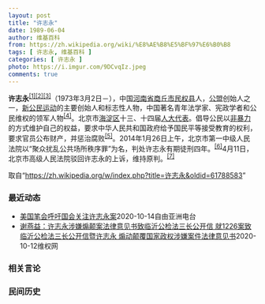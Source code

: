 ```yaml
---
layout: post
title: "许志永"
date: 1989-06-04
author: 维基百科
from: https://zh.wikipedia.org/wiki/%E8%AE%B8%E5%BF%97%E6%B0%B8
tags: [ 许志永, 维基百科 ]
categories: [ 许志永 ]
photo: https://i.imgur.com/9DCvqIz.jpeg
comments: true
---
```

<div class="mw-parser-output">
<p><b>许志永</b><sup id="cite_ref-1" class="reference"><a href="#cite_note-1">[1]</a></sup><sup id="cite_ref-2" class="reference"><a href="#cite_note-2">[2]</a></sup><sup id="cite_ref-3" class="reference"><a href="#cite_note-3">[3]</a></sup>（1973年3月2日<span class="useeditintro" title="Template:BLP editintro">－</span>），中国<a href="/wiki/%E6%B2%B3%E5%8D%97%E7%9C%81" title="河南省">河南省</a><a href="/wiki/%E5%95%86%E4%B8%98%E5%B8%82" title="商丘市">商丘市</a><a href="/wiki/%E6%B0%91%E6%9D%83%E5%8E%BF" title="民权县">民权县</a>人，<a href="/wiki/%E5%85%AC%E7%9B%9F" title="公盟">公盟</a>创始人之一，<a href="/wiki/%E6%96%B0%E5%85%AC%E6%B0%91%E8%BF%90%E5%8A%A8" title="新公民运动">新公民运动</a>的主要创始人和标志性人物，中国著名青年法学家、宪政学者和公民维权的领军人物<sup id="cite_ref-VOA0806_4-0" class="reference"><a href="#cite_note-VOA0806-4">[4]</a></sup>。北京市<a href="/wiki/%E6%B5%B7%E6%B7%80%E5%8C%BA" title="海淀区">海淀区</a>十三、十四届<a href="/wiki/%E4%BA%BA%E5%A4%A7%E4%BB%A3%E8%A1%A8" class="mw-redirect" title="人大代表">人大代表</a>。倡导公民以<a href="/wiki/%E9%9D%9E%E6%9A%B4%E5%8A%9B" title="非暴力">非暴力</a>的方式维护自己的权益，要求中华人民共和国政府给予国民平等接受教育的权利，要求官员公布财产，并惩治腐败<sup id="cite_ref-5" class="reference"><a href="#cite_note-5">[5]</a></sup>。2014年1月26日上午，北京市第一中级人民法院以“聚众扰乱公共场所秩序罪”为名，判处许志永有期徒刑四年。<sup id="cite_ref-bpx_6-0" class="reference"><a href="#cite_note-bpx-6">[6]</a></sup>4月11日，北京市高级人民法院驳回许志永的上诉，维持原判。<sup id="cite_ref-app_7-0" class="reference"><a href="#cite_note-app-7">[7]</a></sup>
</p>
</div><noscript><img src="//zh.wikipedia.org/wiki/Special:CentralAutoLogin/start?type=1x1" alt="" title="" width="1" height="1" style="border: none; position: absolute;"></noscript>
<div class="printfooter">取自“<a dir="ltr" href="https://zh.wikipedia.org/w/index.php?title=许志永&amp;oldid=61788583">https://zh.wikipedia.org/w/index.php?title=许志永&amp;oldid=61788583</a>”</div><div id="recent-news"><h3>最近动态</h3><ul><li><a href="https://nodebe4.github.io/waimei/2020-10-14/%E7%BE%8E%E5%9B%BD%E7%AC%94%E4%BC%9A%E5%91%BC%E5%90%81%E5%9B%BD%E4%BC%9A%E5%85%B3%E6%B3%A8%E8%AE%B8%E5%BF%97%E6%B0%B8%E6%A1%88" title="美国笔会呼吁国会关注许志永案—— 中国著名异见人士许志永是中国公民运动的领袖之一， 被中国政府关押了四个多月后，在六月正式批捕。倡导写作自由的美国笔会呼吁美国国会关注许志永案。 中国的知名民主运...">美国笔会呼吁国会关注许志永案</a><time>2020-10-14</time><a class="tag">自由亚洲电台</a></li>
<li><a href="https://nodebe4.github.io/waimei/2020-10-12/%E8%B0%A2%E7%87%95%E7%9B%8A-%E8%AE%B8%E5%BF%97%E6%B0%B8%E6%B6%89%E5%AB%8C%E7%85%BD%E9%A2%A0%E6%A1%88%E6%B3%95%E5%BE%8B%E6%84%8F%E8%A7%81%E4%B9%A6%E8%87%B4%E4%B8%B4%E6%B2%82%E5%85%AC%E6%A3%80%E6%B3%95%E4%B8%89%E9%95%BF%E5%85%AC%E5%BC%80%E4%BF%A1-%E5%B0%B11226%E6%A1%88%E8%87%B4%E4%B8%B4%E6%B2%82%E5%85%AC%E6%A3%80%E6%B3%95%E4%B8%89%E9%95%BF%E5%85%AC%E5%BC%80%E4%BF%A1%E6%9A%A8" title="谢燕益：许志永涉嫌煽颠案法律意见书致临沂公检法三长公开信 就1226案致临沂公检法三长公开信暨许志永 煽动颠覆国家政权涉嫌案件法律意见书—— &nbsp; 临沂市中级法院并于晓东院长 临沂市检察院并蒋万云...">谢燕益：许志永涉嫌煽颠案法律意见书致临沂公检法三长公开信  就1226案致临沂公检法三长公开信暨许志永 煽动颠覆国家政权涉嫌案件法律意见书</a><time>2020-10-12</time><a class="tag">维权网</a></li>
</ul></div><div id="open-opinion"><h3>相关言论</h3><ul></ul></div><div id="mjls-record"><h3>民间历史</h3><ul></ul></div>